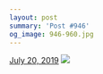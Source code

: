 ```yaml
---
layout: post
summary: 'Post #946'
og_image: 946-960.jpg
---
```


<p>
  <time>
    <a href="/946">July 20, 2019</a>
  </time>
  <a href="/946">
    <img src="{{ site.assets_url }}/946-480.jpg" srcset="{{ site.assets_url }}/946-240.jpg 240w, {{ site.assets_url }}/946-480.jpg 480w, {{ site.assets_url }}/946-720.jpg 720w, {{ site.assets_url }}/946-960.jpg 960w" sizes="(min-width: 700px) 50vw, calc(100vw - 2rem)" />
  </a>
</p>
